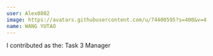 ```yaml
---
user: Alex0802
image: https://avatars.githubusercontent.com/u/74400595?s=400&v=4
name: WANG YUTAO
---
```

I contributed as the: Task 3 Manager

